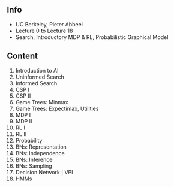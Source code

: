 ## Info
- UC Berkeley, Pieter Abbeel
- Lecture 0 to Lecture 18
- Search, Introductory MDP & RL, Probabilistic Graphical Model

## Content
1. Introduction to AI
2. Uninformed Search
3. Informed Search
4. CSP I
5. CSP II
6. Game Trees: Minmax
7. Game Trees: Expectimax, Utilities
8. MDP I
9. MDP II
10. RL I
11. RL II
12. Probability
13. BNs: Representation
14. BNs: Independence
15. BNs: Inference
16. BNs: Sampling
17. Decision Network | VPI
18. HMMs
